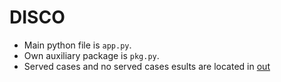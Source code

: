 # DISCO

- Main python file is `app.py`.
- Own auxiliary package is `pkg.py`.
- Served cases and no served cases esults are located in [out](https://github.com/Kykal/disco/tree/main/out)
